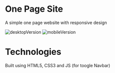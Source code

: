 <h1>One Page Site</h1>
<p>A simple one page website with responsive design</p>
<img src="firstProject/desktopVersion.png" alt="desktopVersion"/>
<img src="firstProject/mobileVersion.png" alt="mobileVersion">
<h1>Technologies</h1>
<p>Built using HTML5, CSS3 and JS (for toogle Navbar)</p>